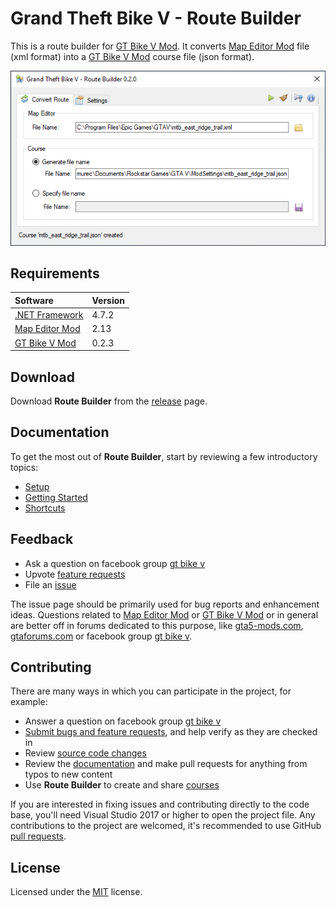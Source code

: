 # Grand Theft Bike V - Route Builder

This is a route builder for [GT Bike V Mod](https://de.gta5-mods.com/scripts/gt-bike-v). It converts [Map Editor Mod](https://de.gta5-mods.com/scripts/map-editor) file (xml format) into a [GT Bike V Mod](https://de.gta5-mods.com/scripts/gt-bike-v) course file (json format).

![Grand Theft Bike V - Route Builder](https://github.com/gtbikev/docs/blob/master/route-builder/images/route-builder.png)

## Requirements

| Software                                                                        | Version |
| :------------------------------------------------------------------------------ | :------ |
| [.NET Framework](https://dotnet.microsoft.com/download/dotnet-framework/net472) | 4.7.2   |
| [Map Editor Mod](https://de.gta5-mods.com/scripts/map-editor)                   | 2.13    |
| [GT Bike V Mod](https://de.gta5-mods.com/scripts/gt-bike-v)                     | 0.2.3   |

## Download

Download **Route Builder** from the [release](https://github.com/gtbikev/route-builder/releases) page.

## Documentation

To get the most out of **Route Builder**, start by reviewing a few introductory topics:
* [Setup](https://github.com/gtbikev/docs/blob/master/route-builder/SETUP.md)
* [Getting Started](https://github.com/gtbikev/docs/blob/master/route-builder/GETTING-STARTED.md)
* [Shortcuts](https://github.com/gtbikev/docs/blob/master/route-builder/SHORTCUTS.md)

## Feedback

* Ask a question on facebook group [gt bike v](https://www.facebook.com/groups/1089053124812221/)
* Upvote [feature requests](https://github.com/gtbikev/route-builder/issues?q=is%3Aopen+is%3Aissue+label%3Aenhancement+sort%3Areactions-%2B1-desc)
* File an [issue](https://github.com/gtbikev/route-builder/issues)

The issue page should be primarily used for bug reports and enhancement ideas. Questions related to [Map Editor Mod](https://de.gta5-mods.com/scripts/map-editor) or [GT Bike V Mod](https://de.gta5-mods.com/scripts/gt-bike-v) or in general are better off in forums dedicated to this purpose, like [gta5-mods.com](https://gta5-mods.com), [gtaforums.com](https://gtaforums.com) or facebook group [gt bike v](https://www.facebook.com/groups/1089053124812221/).

## Contributing

There are many ways in which you can participate in the project, for example:
* Answer a question on facebook group [gt bike v](https://www.facebook.com/groups/1089053124812221/)
* [Submit bugs and feature requests](https://github.com/gtbikev/route-builder/issues), and help verify as they are checked in
* Review [source code changes](https://github.com/gtbikev/route-builder/pulls)
* Review the [documentation](https://github.com/gtbikev/docs/blob/master/route-builder/INDEX.md) and make pull requests for anything from typos to new content
* Use **Route Builder** to create and share [courses](https://github.com/gtbikev/courses)

If you are interested in fixing issues and contributing directly to the code base, you'll need Visual Studio 2017 or higher to open the project file. Any contributions to the project are welcomed, it's recommended to use GitHub [pull requests](https://help.github.com/en/github/collaborating-with-issues-and-pull-requests/about-pull-requests).

## License

Licensed under the [MIT](https://github.com/gtbikev/route-builder/blob/master/LICENSE.md) license.